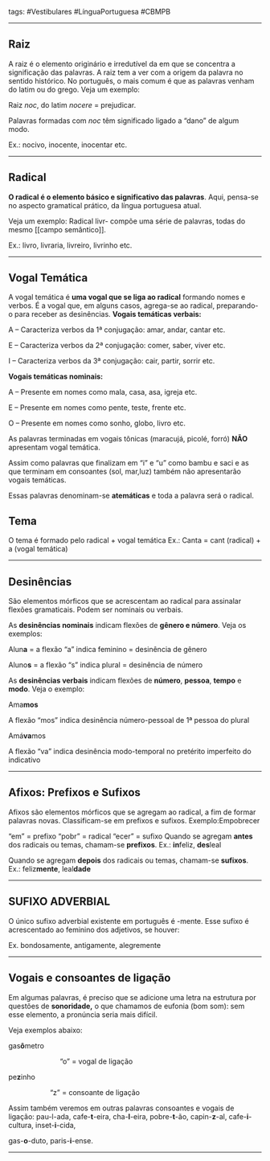 tags: #Vestibulares #LínguaPortuguesa #CBMPB
___
## Raiz
A raiz é o elemento originário e irredutível da em que se concentra a significação das palavras.
A raiz tem a ver com a origem da palavra no sentido histórico. No português, o mais comum é que as palavras venham do latim ou do grego.
Veja um exemplo:

Raiz _noc_, do latim _nocere_ = prejudicar.

Palavras formadas com _noc_ têm significado ligado a “dano” de algum modo.

Ex.: nocivo, inocente, inocentar etc.
___
## Radical
**O radical é o elemento básico e significativo das palavras**. Aqui, pensa-se no aspecto gramatical prático, da língua portuguesa atual.

Veja um exemplo:
Radical livr- compõe uma série de palavras, todas do mesmo [[campo semântico]].

Ex.: livro, livraria, livreiro, livrinho etc.

___
## Vogal Temática
A vogal temática é **uma vogal que se liga ao radical** formando nomes e verbos. É a vogal que, em alguns casos, agrega-se ao radical, preparando-o para receber as desinências.
**Vogais temáticas verbais:** 

A – Caracteriza verbos da 1ª conjugação: amar, andar, cantar etc.

E – Caracteriza verbos da 2ª conjugação: comer, saber, viver etc.

I – Caracteriza verbos da 3ª conjugação: cair, partir, sorrir etc.

**Vogais temáticas nominais:**

A – Presente em nomes como mala, casa, asa, igreja etc.

E – Presente em nomes como pente, teste, frente etc.

O – Presente em nomes como sonho, globo, livro etc.

As palavras terminadas em vogais tônicas (maracujá, picolé, forró) **NÃO** apresentam vogal temática.

Assim como palavras que finalizam em “i” e “u” como bambu e saci e as que terminam em consoantes (sol, mar,luz) também não apresentarão vogais temáticas.

Essas palavras denominam-se **atemáticas** e toda a palavra será o radical.

## Tema
O tema é formado pelo radical + vogal temática
Ex.: Canta = cant (radical) + a (vogal temática)
___
## Desinências

São elementos mórficos que se acrescentam ao radical para assinalar flexões gramaticais. Podem ser nominais ou verbais.

As **desinências nominais** indicam flexões de **gênero e número**. Veja os exemplos:

Alun**a** = a flexão “a” indica feminino = desinência de gênero

Aluno**s** = a flexão “s” indica plural = desinência de número

As **desinências verbais** indicam flexões de **número**, **pessoa**, **tempo** e **modo**. Veja o exemplo:

Ama**mos**

A flexão “mos” indica desinência número-pessoal de 1ª pessoa do plural

Amá**va**mos

A flexão “va” indica desinência modo-temporal no pretérito imperfeito do indicativo

___
## Afixos: Prefixos e Sufixos

Afixos são elementos mórficos que se agregam ao radical, a fim de formar palavras novas. Classificam-se em prefixos e sufixos.
Exemplo:Empobrecer

“em” = prefixo
“pobr” = radical
“ecer” = sufixo
Quando se agregam **antes** dos radicais ou temas, chamam-se **prefixos**.
    Ex.: **in**feliz, **des**leal

 Quando se agregam **depois** dos radicais ou temas, chamam-se **sufixos**.
	Ex.: feliz**mente**, leal**dade**

___

## SUFIXO ADVERBIAL

O único sufixo adverbial existente em português é -mente. Esse sufixo é acrescentado ao feminino dos adjetivos, se houver:

Ex. bondosamente, antigamente, alegremente

___
## Vogais e consoantes de ligação
Em algumas palavras, é preciso que se adicione uma letra na estrutura por questões de **sonoridade,** o que chamamos de eufonia (bom som): sem esse elemento, a pronúncia seria mais difícil.

Veja exemplos abaixo:

gas**ô**metro 

                          “o” = vogal de ligação

pe**z**inho

                     “z” = consoante de ligação

Assim também veremos em outras palavras consoantes e vogais de ligação: pau-l-ada, cafe-**t**-eira, cha-**l**-eira, pobre-**t**-ão, capin-**z**-al, cafe-**i**-cultura, inset-**i**-cida,

gas-**o**-duto, paris-**i**-ense.

___
